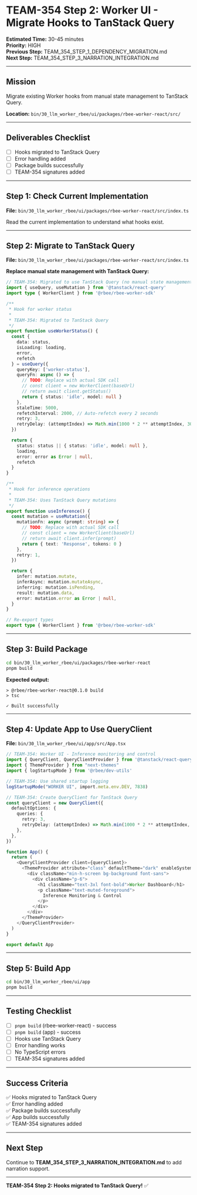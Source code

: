 # TEAM-354 Step 2: Worker UI - Migrate Hooks to TanStack Query

**Estimated Time:** 30-45 minutes  
**Priority:** HIGH  
**Previous Step:** TEAM_354_STEP_1_DEPENDENCY_MIGRATION.md  
**Next Step:** TEAM_354_STEP_3_NARRATION_INTEGRATION.md

---

## Mission

Migrate existing Worker hooks from manual state management to TanStack Query.

**Location:** `bin/30_llm_worker_rbee/ui/packages/rbee-worker-react/src/`

---

## Deliverables Checklist

- [ ] Hooks migrated to TanStack Query
- [ ] Error handling added
- [ ] Package builds successfully
- [ ] TEAM-354 signatures added

---

## Step 1: Check Current Implementation

**File:** `bin/30_llm_worker_rbee/ui/packages/rbee-worker-react/src/index.ts`

Read the current implementation to understand what hooks exist.

---

## Step 2: Migrate to TanStack Query

**File:** `bin/30_llm_worker_rbee/ui/packages/rbee-worker-react/src/index.ts`

**Replace manual state management with TanStack Query:**

```typescript
// TEAM-354: Migrated to use TanStack Query (no manual state management)
import { useQuery, useMutation } from '@tanstack/react-query'
import type { WorkerClient } from '@rbee/rbee-worker-sdk'

/**
 * Hook for worker status
 * 
 * TEAM-354: Migrated to TanStack Query
 */
export function useWorkerStatus() {
  const { 
    data: status, 
    isLoading: loading, 
    error,
    refetch 
  } = useQuery({
    queryKey: ['worker-status'],
    queryFn: async () => {
      // TODO: Replace with actual SDK call
      // const client = new WorkerClient(baseUrl)
      // return await client.getStatus()
      return { status: 'idle', model: null }
    },
    staleTime: 5000,
    refetchInterval: 2000, // Auto-refetch every 2 seconds
    retry: 3,
    retryDelay: (attemptIndex) => Math.min(1000 * 2 ** attemptIndex, 30000),
  })

  return { 
    status: status || { status: 'idle', model: null }, 
    loading,
    error: error as Error | null,
    refetch
  }
}

/**
 * Hook for inference operations
 * 
 * TEAM-354: Uses TanStack Query mutations
 */
export function useInference() {
  const mutation = useMutation({
    mutationFn: async (prompt: string) => {
      // TODO: Replace with actual SDK call
      // const client = new WorkerClient(baseUrl)
      // return await client.infer(prompt)
      return { text: 'Response', tokens: 0 }
    },
    retry: 1,
  })

  return {
    infer: mutation.mutate,
    inferAsync: mutation.mutateAsync,
    inferring: mutation.isPending,
    result: mutation.data,
    error: mutation.error as Error | null,
  }
}

// Re-export types
export type { WorkerClient } from '@rbee/rbee-worker-sdk'
```

---

## Step 3: Build Package

```bash
cd bin/30_llm_worker_rbee/ui/packages/rbee-worker-react
pnpm build
```

**Expected output:**
```
> @rbee/rbee-worker-react@0.1.0 build
> tsc

✓ Built successfully
```

---

## Step 4: Update App to Use QueryClient

**File:** `bin/30_llm_worker_rbee/ui/app/src/App.tsx`

```typescript
// TEAM-354: Worker UI - Inference monitoring and control
import { QueryClient, QueryClientProvider } from '@tanstack/react-query'
import { ThemeProvider } from "next-themes"
import { logStartupMode } from '@rbee/dev-utils'

// TEAM-354: Use shared startup logging
logStartupMode("WORKER UI", import.meta.env.DEV, 7838)

// TEAM-354: Create QueryClient for TanStack Query
const queryClient = new QueryClient({
  defaultOptions: {
    queries: {
      retry: 3,
      retryDelay: (attemptIndex) => Math.min(1000 * 2 ** attemptIndex, 30000),
    },
  },
})

function App() {
  return (
    <QueryClientProvider client={queryClient}>
      <ThemeProvider attribute="class" defaultTheme="dark" enableSystem>
        <div className="min-h-screen bg-background font-sans">
          <div className="p-6">
            <h1 className="text-3xl font-bold">Worker Dashboard</h1>
            <p className="text-muted-foreground">
              Inference Monitoring & Control
            </p>
          </div>
        </div>
      </ThemeProvider>
    </QueryClientProvider>
  )
}

export default App
```

---

## Step 5: Build App

```bash
cd bin/30_llm_worker_rbee/ui/app
pnpm build
```

---

## Testing Checklist

- [ ] `pnpm build` (rbee-worker-react) - success
- [ ] `pnpm build` (app) - success
- [ ] Hooks use TanStack Query
- [ ] Error handling works
- [ ] No TypeScript errors
- [ ] TEAM-354 signatures added

---

## Success Criteria

✅ Hooks migrated to TanStack Query  
✅ Error handling added  
✅ Package builds successfully  
✅ App builds successfully  
✅ TEAM-354 signatures added

---

## Next Step

Continue to **TEAM_354_STEP_3_NARRATION_INTEGRATION.md** to add narration support.

---

**TEAM-354 Step 2: Hooks migrated to TanStack Query!** ✅
